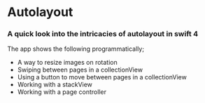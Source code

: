 #  Autolayout

### A quick look into the intricacies of autolayout in swift 4

The app shows the following programmatically;

- A way to resize images on rotation
- Swiping between pages in a collectionView
- Using a button to move between pages in a collectionView
- Working with a stackView
- Working with a page controller

